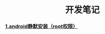 <center><h1>开发笔记</h1></center>


[<h3>1.android静默安装（root权限）</h3>](./android/android开发实现静默安装（root权限）.md)
